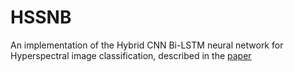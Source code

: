 # HSSNB
An implementation of the Hybrid CNN Bi-LSTM neural network for Hyperspectral image classification, described in the [paper](https://arxiv.org/pdf/2402.10026)
